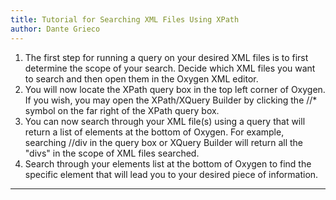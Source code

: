 ```yaml
---
title: Tutorial for Searching XML Files Using XPath
author: Dante Grieco
---
```

1. The first step for running a query on your desired XML files is to first
determine the scope of your search. Decide which XML files you want to search
and then open them in the Oxygen XML editor.
2. You will now locate the XPath query box in the top left corner of Oxygen. If
you wish, you may open the XPath/XQuery Builder by clicking the //* symbol on
the far right of the XPath query box.
3. You can now search through your XML file(s) using a query that will return a
list of elements at the bottom of Oxygen. For example, searching //div in the
query box or XQuery Builder will return all the "divs" in the scope of XML files
searched.
4. Search through your elements list at the bottom of Oxygen to find the specific
element that will lead you to your desired piece of information.
---
